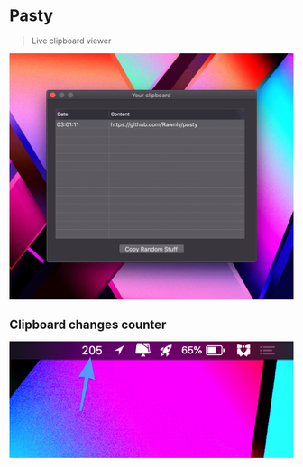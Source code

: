 # Pasty
> Live clipboard viewer

<p align="center">
  <img src="/screenshots/window.png">
</p>

## Clipboard changes counter

![counter](screenshots/statusbar.png)
